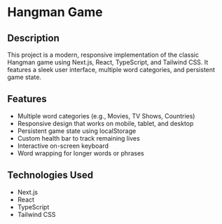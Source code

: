 # Hangman Game

## Description
This project is a modern, responsive implementation of the classic Hangman game using Next.js, React, TypeScript, and Tailwind CSS. It features a sleek user interface, multiple word categories, and persistent game state.

## Features
- Multiple word categories (e.g., Movies, TV Shows, Countries)
- Responsive design that works on mobile, tablet, and desktop
- Persistent game state using localStorage
- Custom health bar to track remaining lives
- Interactive on-screen keyboard
- Word wrapping for longer words or phrases

## Technologies Used
- Next.js
- React
- TypeScript
- Tailwind CSS
